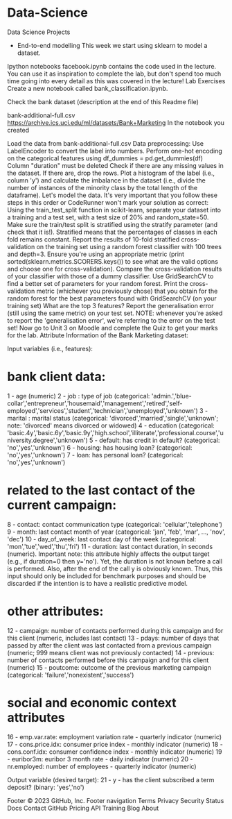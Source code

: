 # Data-Science
Data Science Projects
- End-to-end modelling
This week we start using sklearn to model a dataset.

Ipython notebooks
facebook.ipynb contains the code used in the lecture. You can use it as inspiration to complete the lab, but don't spend too much time going into every detail as this was covered in the lecture!
Lab Exercises
Create a new notebook called bank_classification.ipynb.

Check the bank dataset (description at the end of this Readme file)

bank-additional-full.csv
https://archive.ics.uci.edu/ml/datasets/Bank+Marketing
In the notebook you created

 Load the data from bank-additional-full.csv
 Data preprocessing:
Use LabelEncoder to convert the label into numbers.
Perform one-hot encoding on the categorical features using df_dummies = pd.get_dummies(df)
Column "duration" must be deleted
Check if there are any missing values in the dataset. If there are, drop the rows.
Plot a histogram of the label (i.e., column 'y') and calculate the imbalance in the dataset (i.e., divide the number of instances of the minority class by the total length of the dataframe).
 Let's model the data. It's very important that you follow these steps in this order or CodeRunner won't mark your solution as correct:
Using the train_test_split function in scikit-learn, separate your dataset into a training and a test set, with a test size of 20% and random_state=50. Make sure the train/test split is stratified using the stratify parameter (and check that it is!). Stratified means that the percentages of classes in each fold remains constant.
Report the results of 10-fold stratified cross-validation on the training set using a random forest classifier with 100 trees and depth=3. Ensure you're using an appropriate metric (print sorted(sklearn.metrics.SCORERS.keys()) to see what are the valid options and choose one for cross-validation).
Compare the cross-validation results of your classifier with those of a dummy classifier.
Use GridSearchCV to find a better set of parameters for your random forest.
Print the cross-validation metric (whichever you previously chose) that you obtain for the random forest for the best parameters found with GridSearchCV (on your training set)
What are the top 3 features?
Report the generalisation error (still using the same metric) on your test set.
NOTE: whenever you're asked to report the 'generalisation error', we're referring to the error on the test set!
 Now go to Unit 3 on Moodle and complete the Quiz to get your marks for the lab.
Attribute Information of the Bank Marketing dataset:

Input variables (i.e., features):
# bank client data:
1 - age (numeric)
2 - job : type of job (categorical: 'admin.','blue-collar','entrepreneur','housemaid','management','retired','self-employed','services','student','technician','unemployed','unknown')
3 - marital : marital status (categorical: 'divorced','married','single','unknown'; note: 'divorced' means divorced or widowed)
4 - education (categorical: 'basic.4y','basic.6y','basic.9y','high.school','illiterate','professional.course','university.degree','unknown')
5 - default: has credit in default? (categorical: 'no','yes','unknown')
6 - housing: has housing loan? (categorical: 'no','yes','unknown')
7 - loan: has personal loan? (categorical: 'no','yes','unknown')
# related to the last contact of the current campaign:
8 - contact: contact communication type (categorical: 'cellular','telephone') 
9 - month: last contact month of year (categorical: 'jan', 'feb', 'mar', ..., 'nov', 'dec')
10 - day_of_week: last contact day of the week (categorical: 'mon','tue','wed','thu','fri')
11 - duration: last contact duration, in seconds (numeric). Important note: this attribute highly affects the output target (e.g., if duration=0 then y='no'). Yet, the duration is not known before a call is performed. Also, after the end of the call y is obviously known. Thus, this input should only be included for benchmark purposes and should be discarded if the intention is to have a realistic predictive model.
# other attributes:
12 - campaign: number of contacts performed during this campaign and for this client (numeric, includes last contact)
13 - pdays: number of days that passed by after the client was last contacted from a previous campaign (numeric; 999 means client was not previously contacted)
14 - previous: number of contacts performed before this campaign and for this client (numeric)
15 - poutcome: outcome of the previous marketing campaign (categorical: 'failure','nonexistent','success')
# social and economic context attributes
16 - emp.var.rate: employment variation rate - quarterly indicator (numeric)
17 - cons.price.idx: consumer price index - monthly indicator (numeric) 
18 - cons.conf.idx: consumer confidence index - monthly indicator (numeric) 
19 - euribor3m: euribor 3 month rate - daily indicator (numeric)
20 - nr.employed: number of employees - quarterly indicator (numeric)

Output variable (desired target):
21 - y - has the client subscribed a term deposit? (binary: 'yes','no')

Footer
© 2023 GitHub, Inc.
Footer navigation
Terms
Privacy
Security
Status
Docs
Contact GitHub
Pricing
API
Training
Blog
About

